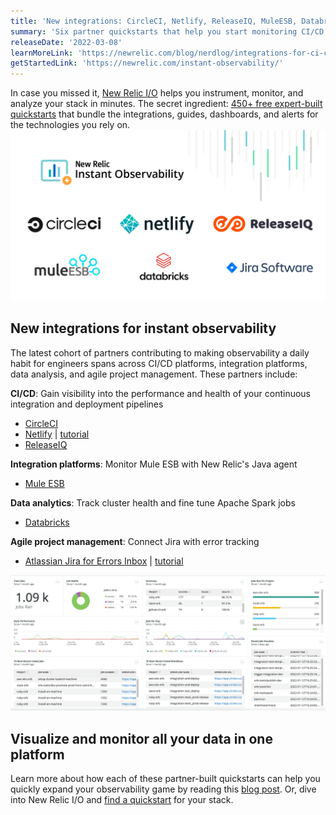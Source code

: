 ```yaml
---
title: 'New integrations: CircleCI, Netlify, ReleaseIQ, MuleESB, Databricks, and Jira' 
summary: 'Six partner quickstarts that help you start monitoring CI/CD, data analytics, and more even faster' 
releaseDate: '2022-03-08' 
learnMoreLink: 'https://newrelic.com/blog/nerdlog/integrations-for-ci-cd-analytics' 
getStartedLink: 'https://newrelic.com/instant-observability/'
---
```

In case you missed it, [New Relic I/O](https://docs.newrelic.com/whats-new/2021/10/instant-observability-10-13-21) helps you instrument, monitor, and analyze your stack in minutes. The secret ingredient: [450+ free expert-built quickstarts](https://developer.newrelic.com/instant-observability/) that bundle the integrations, guides, dashboards, and alerts for the technologies you rely on. 
![Partners contributing quickstarts to Instant Observability](./images/new_io_partners2.png "Partners contributing quickstarts to Instant Observability")
## New integrations for instant observability

The latest cohort of partners contributing to making observability a daily habit for engineers spans across CI/CD platforms, integration platforms, data analysis, and agile project management. These partners include:

**CI/CD**: Gain visibility into the performance and health of your continuous integration and deployment pipelines
* [CircleCI](https://newrelic.com/instant-observability/circleci/39109d3d-b1d8-4366-8ca9-b8925005f727/)
* [Netlify](https://newrelic.com/instant-observability/netlify/5861d7f5-26c0-43ad-bda8-c893c4b27b25/) | [tutorial](https://youtu.be/BuJZXcw_Msg)
* [ReleaseIQ](https://newrelic.com/instant-observability/releaseiq/88dee43d-f259-4423-9a14-d8553d8ac7a8)

**Integration platforms**: Monitor Mule ESB with New Relic's Java agent
* [Mule ESB](https://newrelic.com/instant-observability/mule-esb/fb550b47-c33b-48a8-be4f-5cf469d34b59) 

**Data analytics**: Track cluster health and fine tune Apache Spark jobs
* [Databricks](https://newrelic.com/instant-observability/databricks/533cdd19-8232-42cb-b134-e7d17bfff581)

**Agile project management**: Connect Jira with error tracking
* [Atlassian Jira for Errors Inbox](https://newrelic.com/instant-observability/jira-errors-inbox/06734d77-b06a-4410-aafa-eed1944c0ac4/) | [tutorial](https://www.youtube.com/watch?v=AidzzD4SHko)

![Dashboard with CircleCI job metrics metrics](./images/CircleCI_quickstart_dashboard.png "Dashboard with CircleCI job metrics metrics")

## Visualize and monitor all your data in one platform
Learn more about how each of these partner-built quickstarts can help you quickly expand your observability game by reading this [blog post](https://newrelic.com/blog/nerdlog/integrations-for-ci-cd-analytics#toc-instant-observability-for-data-analytics). Or, dive into New Relic I/O and [find a quickstart](https://onenr.io/0Bj3BBAdbRX) for your stack.


